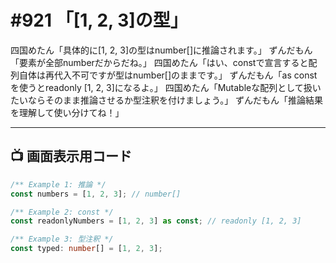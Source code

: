 # #921 「[1, 2, 3]の型」

四国めたん「具体的に[1, 2, 3]の型はnumber[]に推論されます。」
ずんだもん「要素が全部numberだからだね。」
四国めたん「はい、constで宣言すると配列自体は再代入不可ですが型はnumber[]のままです。」
ずんだもん「as constを使うとreadonly [1, 2, 3]になるよ。」
四国めたん「Mutableな配列として扱いたいならそのまま推論させるか型注釈を付けましょう。」
ずんだもん「推論結果を理解して使い分けてね！」

---

## 📺 画面表示用コード

```typescript
/** Example 1: 推論 */
const numbers = [1, 2, 3]; // number[]

/** Example 2: const */
const readonlyNumbers = [1, 2, 3] as const; // readonly [1, 2, 3]

/** Example 3: 型注釈 */
const typed: number[] = [1, 2, 3];
```
